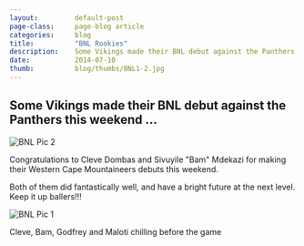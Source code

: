 ```yaml
---
layout: 		default-post
page-class: 	page-blog article
categories: 	blog
title:  		"BNL Rookies"
description: 	Some Vikings made their BNL debut against the Panthers this weekend ...
date:   		2014-07-10
thumb: 			blog/thumbs/BNL1-2.jpg
---
```


<h2>Some Vikings made their BNL debut against the Panthers this weekend ...</h2>

<img src="{{ site.url }}/assets/images/blog/pics/BNL1-2.jpg" alt="BNL Pic 2" class="fluid-c" />
<p>Congratulations to Cleve Dombas and Sivuyile "Bam" Mdekazi for making their Western Cape Mountaineers debuts this weekend.</p>
<p>Both of them did fantastically well, and have a bright future at the next level. Keep it up ballers!!!</p>
<img src="{{ site.url }}/assets/images/blog/pics/BNL1-1.jpg" alt="BNL Pic 1" class="fluid-c" />
<p>Cleve, Bam, Godfrey and Maloti chilling before the game</p>